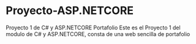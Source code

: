 # Proyecto-ASP.NETCORE
Proyecto 1 de C# y ASP.NETCORE Portafolio
Este es el Proyecto 1 del modulo de C# y ASP.NETCORE, consta de una web sencilla de portafolio

